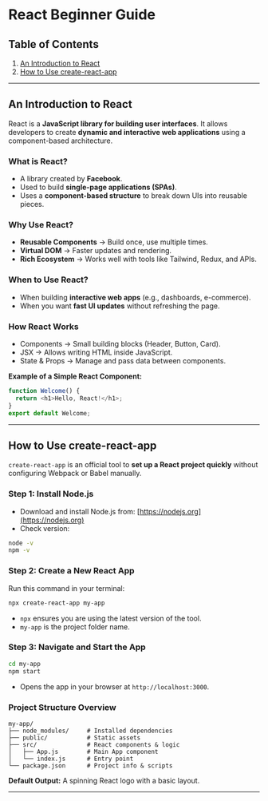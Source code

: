 # React Beginner Guide

## Table of Contents

1. [An Introduction to React](#an-introduction-to-react)
2. [How to Use create-react-app](#how-to-use-create-react-app)

---

## **An Introduction to React**

React is a **JavaScript library for building user interfaces**. It allows developers to create **dynamic and interactive web applications** using a component-based architecture.

### **What is React?**

- A library created by **Facebook**.
- Used to build **single-page applications (SPAs)**.
- Uses a **component-based structure** to break down UIs into reusable pieces.

### **Why Use React?**

- **Reusable Components** → Build once, use multiple times.
- **Virtual DOM** → Faster updates and rendering.
- **Rich Ecosystem** → Works well with tools like Tailwind, Redux, and APIs.

### **When to Use React?**

- When building **interactive web apps** (e.g., dashboards, e-commerce).
- When you want **fast UI updates** without refreshing the page.

### **How React Works**

- Components → Small building blocks (Header, Button, Card).
- JSX → Allows writing HTML inside JavaScript.
- State & Props → Manage and pass data between components.

**Example of a Simple React Component:**

```javascript
function Welcome() {
  return <h1>Hello, React!</h1>;
}
export default Welcome;
```

---

## **How to Use create-react-app**

`create-react-app` is an official tool to **set up a React project quickly** without configuring Webpack or Babel manually.

### **Step 1: Install Node.js**

- Download and install Node.js from: [https://nodejs.org](https://nodejs.org)
- Check version:

```bash
node -v
npm -v
```

### **Step 2: Create a New React App**

Run this command in your terminal:

```bash
npx create-react-app my-app
```

- `npx` ensures you are using the latest version of the tool.
- `my-app` is the project folder name.

### **Step 3: Navigate and Start the App**

```bash
cd my-app
npm start
```

- Opens the app in your browser at `http://localhost:3000`.

### **Project Structure Overview**

```
my-app/
├── node_modules/     # Installed dependencies
├── public/           # Static assets
├── src/              # React components & logic
│   ├── App.js        # Main App component
│   └── index.js      # Entry point
└── package.json      # Project info & scripts
```

**Default Output:** A spinning React logo with a basic layout.

---
